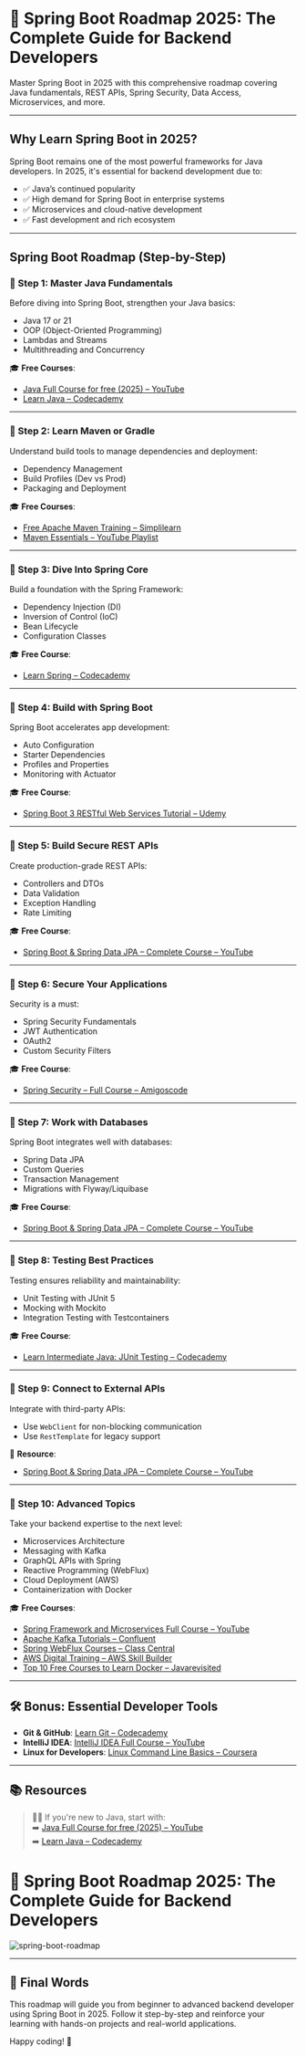 # 🌱 Spring Boot Roadmap 2025: The Complete Guide for Backend Developers

Master Spring Boot in 2025 with this comprehensive roadmap covering Java fundamentals, REST APIs, Spring Security, Data Access, Microservices, and more.

---

## Why Learn Spring Boot in 2025?

Spring Boot remains one of the most powerful frameworks for Java developers. In 2025, it's essential for backend development due to:

- ✅ Java’s continued popularity
- ✅ High demand for Spring Boot in enterprise systems
- ✅ Microservices and cloud-native development
- ✅ Fast development and rich ecosystem

---

## Spring Boot Roadmap (Step-by-Step)

### 🔹 Step 1: Master Java Fundamentals

Before diving into Spring Boot, strengthen your Java basics:

- Java 17 or 21
- OOP (Object-Oriented Programming)
- Lambdas and Streams
- Multithreading and Concurrency

🎓 **Free Courses**:
- [Java Full Course for free (2025) – YouTube](https://www.youtube.com/watch?v=xTtL8E4LzTQ)
- [Learn Java – Codecademy](https://www.codecademy.com/learn/learn-java)

---

### 🔹 Step 2: Learn Maven or Gradle

Understand build tools to manage dependencies and deployment:

- Dependency Management
- Build Profiles (Dev vs Prod)
- Packaging and Deployment

🎓 **Free Courses**:
- [Free Apache Maven Training – Simplilearn](https://www.simplilearn.com/free-apache-maven-training-course-online-skillup)
- [Maven Essentials – YouTube Playlist](https://www.youtube.com/playlist?list=PLqq-6Pq4lTTbNRNqJE1XGnazm965uVMJT)

---

### 🔹 Step 3: Dive Into Spring Core

Build a foundation with the Spring Framework:

- Dependency Injection (DI)
- Inversion of Control (IoC)
- Bean Lifecycle
- Configuration Classes

🎓 **Free Course**:
- [Learn Spring – Codecademy](https://www.codecademy.com/learn/learn-spring)

---

### 🔹 Step 4: Build with Spring Boot

Spring Boot accelerates app development:

- Auto Configuration
- Starter Dependencies
- Profiles and Properties
- Monitoring with Actuator

🎓 **Free Course**:
- [Spring Boot 3 RESTful Web Services Tutorial – Udemy](https://www.udemy.com/course/spring-boot-restful-web-services-tutorial-free-course/)

---

### 🔹 Step 5: Build Secure REST APIs

Create production-grade REST APIs:

- Controllers and DTOs
- Data Validation
- Exception Handling
- Rate Limiting

🎓 **Free Course**:
- [Spring Boot & Spring Data JPA – Complete Course – YouTube](https://www.youtube.com/watch?v=5rNk7m_zlAg)

---

### 🔹 Step 6: Secure Your Applications

Security is a must:

- Spring Security Fundamentals
- JWT Authentication
- OAuth2
- Custom Security Filters

🎓 **Free Course**:
- [Spring Security – Full Course – Amigoscode](https://www.classcentral.com/course/youtube-spring-security-full-course-92918)

---

### 🔹 Step 7: Work with Databases

Spring Boot integrates well with databases:

- Spring Data JPA
- Custom Queries
- Transaction Management
- Migrations with Flyway/Liquibase

🎓 **Free Course**:
- [Spring Boot & Spring Data JPA – Complete Course – YouTube](https://www.youtube.com/watch?v=5rNk7m_zlAg)

---

### 🔹 Step 8: Testing Best Practices

Testing ensures reliability and maintainability:

- Unit Testing with JUnit 5
- Mocking with Mockito
- Integration Testing with Testcontainers

🎓 **Free Course**:
- [Learn Intermediate Java: JUnit Testing – Codecademy](https://www.codecademy.com/learn/learn-intermediate-java-junit-testing)

---

### 🔹 Step 9: Connect to External APIs

Integrate with third-party APIs:

- Use `WebClient` for non-blocking communication
- Use `RestTemplate` for legacy support

📘 **Resource**:
- [Spring Boot & Spring Data JPA – Complete Course – YouTube](https://www.youtube.com/watch?v=5rNk7m_zlAg)

---

### 🔹 Step 10: Advanced Topics

Take your backend expertise to the next level:

- Microservices Architecture  
- Messaging with Kafka  
- GraphQL APIs with Spring  
- Reactive Programming (WebFlux)  
- Cloud Deployment (AWS)  
- Containerization with Docker  

🎓 **Free Courses**:
- [Spring Framework and Microservices Full Course – YouTube](https://www.youtube.com/watch?v=Jl9OKQ92SJU)
- [Apache Kafka Tutorials – Confluent](https://www.confluent.io/blog/best-kafka-tutorials-examples-and-learning-resources/)
- [Spring WebFlux Courses – Class Central](https://www.classcentral.com/subject/spring-webflux)
- [AWS Digital Training – AWS Skill Builder](https://aws.amazon.com/training/digital/)
- [Top 10 Free Courses to Learn Docker – Javarevisited](https://javarevisited.blogspot.com/2018/02/10-free-docker-container-courses-for-Java-Developers.html)

---

## 🛠️ Bonus: Essential Developer Tools

- **Git & GitHub**: [Learn Git – Codecademy](https://www.codecademy.com/learn/learn-git)
- **IntelliJ IDEA**: [IntelliJ IDEA Full Course – YouTube](https://www.youtube.com/watch?v=yefmcX57Eyg)
- **Linux for Developers**: [Linux Command Line Basics – Coursera](https://www.coursera.org/learn/linux-command-line-basics)

---

## 📚 Resources

> 👨‍🏫 If you're new to Java, start with:  
> ➡️ [Java Full Course for free (2025) – YouTube](https://www.youtube.com/watch?v=xTtL8E4LzTQ)  
> ➡️ [Learn Java – Codecademy](https://www.codecademy.com/learn/learn-java)

# 🌱 Spring Boot Roadmap 2025: The Complete Guide for Backend Developers

![spring-boot-roadmap](https://github.com/user-attachments/assets/f79841ce-ab40-404b-b88b-e46131a3c0eb)

---

## 🧠 Final Words

This roadmap will guide you from beginner to advanced backend developer using Spring Boot in 2025. Follow it step-by-step and reinforce your learning with hands-on projects and real-world applications.

Happy coding! 🚀

